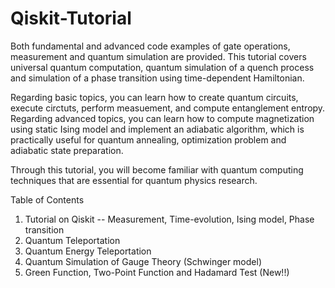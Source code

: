 # Qiskit-Tutorial
Both fundamental and advanced code examples of gate operations, measurement and quantum simulation are provided. 
This tutorial covers universal quantum computation, quantum simulation of a quench process and simulation of a phase transition using time-dependent Hamiltonian. 

Regarding basic topics, you can learn how to create quantum circuits, execute circtuts, perform measuement, and compute entanglement entropy.  
Regarding advanced topics, you can learn how to compute magnetization using static Ising model and implement an adiabatic algorithm, which is practically useful for quantum annealing, optimization problem and adiabatic state preparation. 

Through this tutorial, you will become familiar with quantum computing techniques that are essential for quantum physics research. 

Table of Contents
1. Tutorial on Qiskit -- Measurement, Time-evolution, Ising model, Phase transition
2. Quantum Teleportation
3. Quantum Energy Teleportation
4. Quantum Simulation of Gauge Theory (Schwinger model)
5. Green Function, Two-Point Function and Hadamard Test (New!!)
